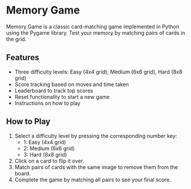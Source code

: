 # Memory Game

Memory Game is a classic card-matching game implemented in Python using the Pygame library. Test your memory by matching pairs of cards in the grid.

## Features
- Three difficulty levels: Easy (4x4 grid), Medium (6x6 grid), Hard (8x8 grid)
- Score tracking based on moves and time taken
- Leaderboard to track top scores
- Reset functionality to start a new game
- Instructions on how to play

## How to Play
1. Select a difficulty level by pressing the corresponding number key:
   - 1: Easy (4x4 grid)
   - 2: Medium (6x6 grid)
   - 3: Hard (8x8 grid)
2. Click on a card to flip it over.
3. Match pairs of cards with the same image to remove them from the board.
4. Complete the game by matching all pairs to see your final score.


